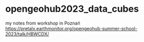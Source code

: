 # opengeohub2023_data_cubes

my notes from workshop in Poznań https://pretalx.earthmonitor.org/opengeohub-summer-school-2023/talk/HBWCDX/ 
